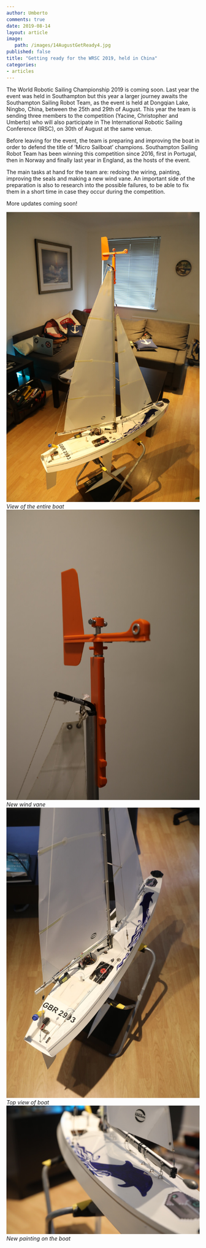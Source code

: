 ```yaml
---
author: Umberto
comments: true
date: 2019-08-14 
layout: article
image:
   path: /images/14AugustGetReady4.jpg
published: false
title: "Getting ready for the WRSC 2019, held in China"
categories:
- articles
---
```


The World Robotic Sailing Championship 2019 is coming soon. Last year the event was held in Southampton but this year a larger journey awaits the Southampton Sailing Robot Team, as the event is held at Dongqian Lake, Ningbo, China, between the 25th and 29th of August. This year the team is sending three members to the competition (Yacine, Christopher and Umberto) who will also participate in The International Robotic Sailing Conference (IRSC), on 30th of August at the same venue. 

Before leaving for the event, the team is preparing and improving the boat in order to defend the title of ‘Micro Sailboat’ champions. Southampton Sailing Robot Team has been winning this competition since 2016, first in Portugal, then in Norway and finally last year in England, as the hosts of the event. 

The main tasks at hand for the team are: redoing the wiring, painting, improving the seals and making a new wind vane. An important side of the preparation is also to research into the possible failures, to be able to fix them in a short time in case they occur during the competition. 

More updates coming soon! 

![Boat image 1](/images/14augustGetReady1.jpg)
*View of the entire boat*
![Boat image 2](/images/14AugustGetReady2.jpg)
*New wind vane*
![Boat image 3](/images/14AugustGetReady3.jpg)
*Top view of boat*
![Boat image 4](/images/14AugustGetReady4.jpg)
*New painting on the boat*
